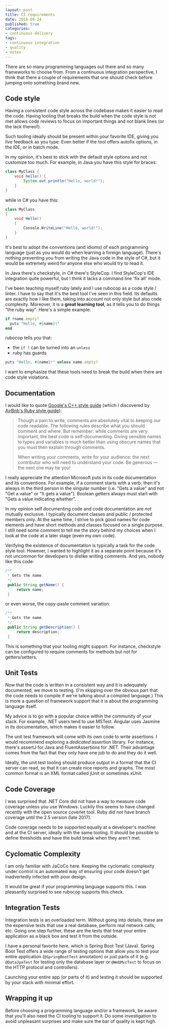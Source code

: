 ```yaml
---
layout: post
title: CI requirements
date: 2018-09-24
published: true
categories:
- continuous-delivery
tags:
- continuous integration
- quality
- notes
---
```


There are so many programming languages out there and so many
frameworks to choose from. From a continuous integration
perspective, I think that there a couple of requirements that
one should check before jumping onto something brand new.

## Code style

Having a consistent code style across the codebase makes it
easier to read the code. Having tooling that breaks the build
when the code style is not met allows code reviews to focus
on important things and not blank lines (or the lack thereof).

Such tooling ideally should be present within your favorite IDE,
giving you live feedback as you type. Even better if the tool
offers autofix options, in the IDE, or in batch mode.

In my opinion, it's best to stick with the default style options
and not customize too much. For example, in Java you have
this style for braces:

```java
class MyClass {
    void hello() {
        System.out.println("Hello, world!");
    }
}
```

while in C# you have this:

```cs
class MyClass
{
    void Hello()
    {
        Console.WriteLine("Hello, world!");
    }
}
```

It's best to adopt the conventions (and idioms) of each
programming language (just as you would do when learning a
foreign language). There's nothing preventing you from
writing the Java code in the style of C#, but it would be
extremely weird for anyone else who would try to read it.

In Java there's checkstyle, in C# there's StyleCop. I find
StyleCop's IDE integration quite powerful, but I think it lacks
a command line 'fix all' mode.

I've been teaching myself ruby lately and I use rubocop as a
code style / linter. I have to say that it's the best tool I've
seen in this field. Its defaults are exactly how I like them,
taking into account not only style but also code complexity.
Moreover, it is a **great learning tool**, as it tells you to do
things "the ruby way". Here's a simple example:

```ruby
if !name.empty?
  puts "Hello, #{name}!"
end
```

rubocop tells you that:

- the `if !` can be turned into an `unless`
- ruby has guards

```ruby
puts "Hello, #{name}!" unless name.empty?
```

I want to emphasize that these tools need to break the
build when there are code style violations.

## Documentation

I would like to quote [Google's C++ style guide](https://google.github.io/styleguide/cppguide.html#Comments) (which I
discovered by [AirBnb's Ruby style guide](https://github.com/airbnb/ruby#commenting)):

> Though a pain to write, comments are absolutely vital to keeping our code readable. The following rules describe what you should comment and where. But remember: while comments are very important, the best code is self-documenting. Giving sensible names to types and variables is much better than using obscure names that you must then explain through comments.
>
> When writing your comments, write for your audience: the next contributor who will need to understand your code. Be generous — the next one may be you!

I really appreciate the attention Microsoft
puts in its code documentation and its conventions. For example,
if a comment starts with a verb, then it's always in the third
person in the singular number (i.e. "Gets a value" and not "Get
a value" or "It gets a value"). Boolean getters always must
start with "Gets a value indicating whether".

In my opinion self documenting code and code documentation are
_not_ mutually exclusive. I typically document classes and
public / protected members only. At the same time, I strive
to pick good names for code elements and have short methods
and classes focused on a single purpose. I still need some
comment to tell me the story behind my choices when I look
at the code at a later stage (even my own code).

Verifying the existence of documentation is typically a task
for the code style tool. However, I wanted to highlight it as
a separate point because it's not uncommon for developers
to dislike writing comments. And yes, nobody like this code:

```java
/**
 * Gets the name.
 */
 public String getName() {
     return name;
 }
```

or even worse, the copy-paste comment variation:

```java
/**
 * Gets the name.
 */
 public String getDescription() {
     return description;
 }
```

This is something that your tooling might support. For
instance, checkstyle can be configured to require
comments for methods but not for getters/setters.

## Unit Tests

Now that the code is written in a consistent way and it
is adequately documented, we move to testing. (I'm skipping
over the obvious part that the code needs to compile if
we're talking about a compiled language.) This is more a
question of framework support that it is about the programming
language itself.

My advice is to go with a popular choice within the community
of your stack. For example, .NET users tend to use MSTest.
Angular uses Jasmine in its documentation, which makes it
easier to follow.

The unit test framework will come with its own code to write
assertions. I would recommend exploring a _dedicated_ assertion
library. For instance, there's assertJ for Java and
FluentAssertions for .NET. Their advantage comes from the fact
that they only have one job to do and they do it well.

Ideally, the unit test tooling should produce output in
a format that the CI server can read, so that it can create
nice reports and graphs. The most common format is an XML format
called jUnit or sometimes xUnit.

## Code Coverage

I was surprised that .NET Core did not have a way to measure
code coverage unless you use Windows. Luckily this seems to
have changed recently with the open source coverlet tool.
Ruby did not have branch coverage until the 2.5
version (late 2017).

Code coverage needs to be supported equally at a developer's
machine and at the CI server, ideally with the same tooling. It
should be possible to define thresholds and have the build
break when they aren't met.

## Cyclomatic Complexity

I am only familiar with JaCoCo here. Keeping the cyclomatic
complexity under control is an automated way of ensuring
your code doesn't get inadvertedly infected with poor design.

It would be great if your programming language supports this. I
was pleasantly surprised to see rubocop supports this check.

## Integration Tests

Integration tests is an overloaded term. Without going into
details, these are the expensive tests that use a real
database, perform real network calls, etc. Going one step
further, these are the tests that treat your entire application
as a black box and test it from the outside.

I have a personal favorite here, which is Spring Boot Test
(Java). Spring Boot Test offers a wide range of testing options
that allow you to test your entire application
(`@SpringBootTest` annotation) or just parts of it
(e.g. `@DataJpaTest` for testing only the database layer or
`@WebMvcTest` to focus on the HTTP protocol and controllers).

Launching your entire app (or parts of it) and testing it
should be supported by your stack with minimal effort.

## Wrapping it up

Before choosing a programming language and/or a framework,
be aware that you'll also need the CI tooling to support it.
Do some investigation to avoid unpleasant surprises and make
sure the bar of quality is kept high.
